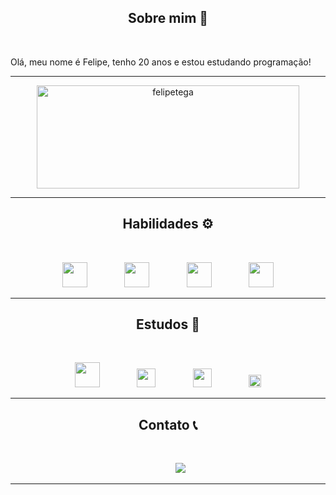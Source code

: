 <h2 align="center">Sobre mim 👋</h2>
<br>
<p>
    Olá, meu nome é Felipe, tenho 20 anos e estou estudando programação!
</p>
<hr>
<p align="center">
    <img src="https://github-readme-stats.vercel.app/api?username=felipetega&show_icons=true&theme=radical" alt="felipetega" height="165" width="420"/>
</p>
<hr>
<h2 align="center">Habilidades &#9881;&#65039;</h2>
<br>
<p align="center">
    <img height="40" src="https://devicons.railway.app/i/python.svg">
    &nbsp;&nbsp;&nbsp;&nbsp;&nbsp;&nbsp;&nbsp;&nbsp;&nbsp;&nbsp;&nbsp;&nbsp;&nbsp;
    <img height="40" src="https://devicons.railway.app/i/javascript.svg">
    &nbsp;&nbsp;&nbsp;&nbsp;&nbsp;&nbsp;&nbsp;&nbsp;&nbsp;&nbsp;&nbsp;&nbsp;&nbsp;
    <img height="40" src="https://devicons.railway.app/i/html5.svg">
    &nbsp;&nbsp;&nbsp;&nbsp;&nbsp;&nbsp;&nbsp;&nbsp;&nbsp;&nbsp;&nbsp;&nbsp;&nbsp;
    <img height="40" src="https://devicons.railway.app/i/css3.svg">
</p>
<hr>
<h2 align="center">Estudos &#128214;&#65039;</h2>
<br>
<p align="center">
    <img height="40" src="https://www.cursoemvideo.com/wp-content/uploads/2019/08/cursoemvideo-logo.png">
    &nbsp;&nbsp;&nbsp;&nbsp;&nbsp;&nbsp;&nbsp;&nbsp;&nbsp;&nbsp;&nbsp;&nbsp;&nbsp;
    <img height="30" src="https://hermes.digitalinnovation.one/assets/diome/logo.svg">
    &nbsp;&nbsp;&nbsp;&nbsp;&nbsp;&nbsp;&nbsp;&nbsp;&nbsp;&nbsp;&nbsp;&nbsp;&nbsp;
    <img height="30" src="https://www.rocketseat.com.br/_next/image?url=%2Fassets%2Flogos%2Frocketseat.svg&w=256&q=100">
    &nbsp;&nbsp;&nbsp;&nbsp;&nbsp;&nbsp;&nbsp;&nbsp;&nbsp;&nbsp;&nbsp;&nbsp;&nbsp;
    <img height="20" src="https://www.hackerrank.com/blog/wp-content/uploads/2018/08/hackerrank_logo.png">
</p>
<hr>
<h2 align="center">Contato &#128222;</h2>
<br>
<p align="center">
    &nbsp;&nbsp;&nbsp;&nbsp;&nbsp;&nbsp;&nbsp;&nbsp;&nbsp;
    <a href="https://www.linkedin.com/in/felipetega">
        <img src="https://img.shields.io/badge/felipetega-%230077B5.svg?&style=for-the-badge&logo=linkedin&logoColor=white&link=mailto:https://www.linkedin.com/in/felipetega/">
    </a>
</p>
<hr>




<!--
**felipetega/felipetega** is a ✨ _special_ ✨ repository because its `README.md` (this file) appears on your GitHub profile.

Here are some ideas to get you started:

- 🔭 I’m currently working on ...
- 🌱 I’m currently learning ...
- 👯 I’m looking to collaborate on ...
- 🤔 I’m looking for help with ...
- 💬 Ask me about ...
- 📫 How to reach me: ...
- 😄 Pronouns: ...
- ⚡ Fun fact: ...
-->
